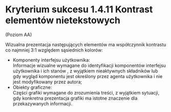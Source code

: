 # Kryterium sukcesu 1.4.11 Kontrast elementów nietekstowych

(Poziom AA)

Wizualna prezentacja następujących elementów ma współczynnik kontrastu co najmniej 3:1 względem sąsiednich kolorów:

- Komponenty interfejsu użytkownika:  
    Informacje wizualne wymagane do identyfikacji komponentów interfejsu użytkownika i ich stanów , z wyjątkiem nieaktywnych składników lub gdy wygląd komponentu jest określony przez agenta użytkownika i nie jest modyfikowany przez autora; 
- Obiekty graficzne:  
    Części grafiki wymagane do zrozumienia treści, z wyjątkiem sytuacji, gdy konkretna prezentacja grafiki ma istotne znaczenie dla przekazywanych informacji. 
